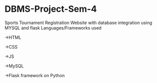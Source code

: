 # DBMS-Project-Sem-4

Sports Tournament Registration Website with database integration using MYSQL and flask
Languages/Frameworks used

->HTML

->CSS

->JS

->MySQL

->Flask framework on Python
